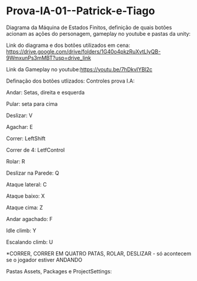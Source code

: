 # Prova-IA-01--Patrick-e-Tiago

Diagrama da Máquina de Estados Finitos, definição de quais botões acionam as ações do personagem, gameplay no youtube e pastas da unity:  

Link do diagrama e dos botões utilizados em cena: 
https://drive.google.com/drive/folders/1G40o4pkzRuXvtLlyQB-9WmxunPs3mMBT?usp=drive_link

Link da Gameplay no youtube:https://youtu.be/7hDkvIYBl2c

Definação dos botões utlizados: Controles prova I.A:

Andar: Setas, direita e esquerda

Pular: seta para cima

Deslizar: V

Agachar: E

Correr: LeftShift

Correr de 4: LetfControl

Rolar: R

Deslizar na Parede: Q

Ataque lateral: C

Ataque baixo: X

Ataque cima: Z

Andar agachado: F

Idle climb: Y

Escalando climb: U

*CORRER, CORRER EM QUATRO PATAS, ROLAR, DESLIZAR - só acontecem se o jogador estiver ANDANDO

Pastas Assets, Packages e ProjectSettings:
